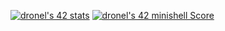 [![dronel's 42 stats](https://badge42.vercel.app/api/v2/cl1nnzheh004909jxe0jq0f0n/stats?cursusId=21&coalitionId=102)](https://github.com/JaeSeoKim/badge42)
[![dronel's 42 minishell Score](https://badge42.vercel.app/api/v2/cl1nnzheh004909jxe0jq0f0n/project/2452859)](https://github.com/JaeSeoKim/badge42)
